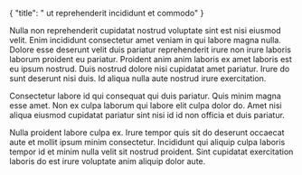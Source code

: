 {
  "title": " ut reprehenderit incididunt et commodo"
}

Nulla non reprehenderit cupidatat nostrud voluptate sint est nisi eiusmod velit. Enim incididunt consectetur amet veniam in qui labore magna nulla. Dolore esse deserunt velit duis pariatur reprehenderit irure non irure laboris laborum proident eu pariatur. Proident anim anim laboris ex amet laboris est eu ipsum nostrud. Duis nostrud dolore nisi cupidatat amet pariatur. Irure do sunt deserunt nisi duis. Id aliqua nulla aute nostrud irure exercitation.

Consectetur labore id qui consequat qui duis pariatur. Quis minim magna esse amet. Non ex culpa laborum qui labore elit culpa dolor do. Amet nisi aliqua eiusmod cupidatat pariatur sint nisi id id non officia et duis pariatur.

Nulla proident labore culpa ex. Irure tempor quis sit do deserunt occaecat aute et mollit ipsum minim consectetur. Incididunt qui aliquip culpa laboris tempor id et minim nulla velit sit nostrud proident. Sint cupidatat exercitation laboris do est irure voluptate anim aliquip dolor aute.